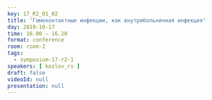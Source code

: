 ```yaml
---
key: 17_R2_01_02
title: 'Гемоконтактные инфекции, как внутрибольничная инфекция'
day: 2019-10-17
time: 16.00 – 16.20
format: conference
room: room-2
tags:
  - symposium-17-r2-1
speakers: [ kozlov_rs ]
draft: false
videoId: null
presentation: null
---
```

